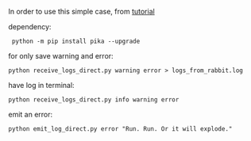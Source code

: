 In order to use this simple case, from [tutorial](https://www.rabbitmq.com/tutorials/tutorial-four-python)

dependency:
```commandline
 python -m pip install pika --upgrade
 ```

for only save warning and error:
```commandline
python receive_logs_direct.py warning error > logs_from_rabbit.log
```

have log in terminal:
```commandline
python receive_logs_direct.py info warning error
```

emit an error:
```commandline
python emit_log_direct.py error "Run. Run. Or it will explode."
```
